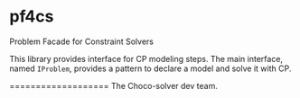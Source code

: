 # pf4cs
Problem Facade for Constraint Solvers

This library provides interface for CP modeling steps.
The main interface, named `IProblem`, provides a pattern to declare a model and solve it with CP.

===================
The Choco-solver dev team.